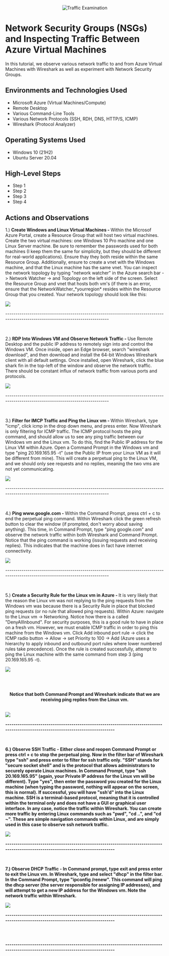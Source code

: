 <p align="center">
<img src="https://i.imgur.com/Ua7udoS.png" alt="Traffic Examination"/>
</p>

<h1>Network Security Groups (NSGs) and Inspecting Traffic Between Azure Virtual Machines</h1>
In this tutorial, we observe various network traffic to and from Azure Virtual Machines with Wireshark as well as experiment with Network Security Groups. <br />

<h2>Environments and Technologies Used</h2>

- Microsoft Azure (Virtual Machines/Compute)
- Remote Desktop
- Various Command-Line Tools
- Various Network Protocols (SSH, RDH, DNS, HTTP/S, ICMP)
- Wireshark (Protocol Analyzer)

<h2>Operating Systems Used </h2>

- Windows 10 (21H2)
- Ubuntu Server 20.04

<h2>High-Level Steps</h2>

- Step 1
- Step 2
- Step 3
- Step 4

<h2>Actions and Observations</h2>

<p> 1.) <strong>Create Windows and Linux Virtual Machines - </strong>Within the Microsof Azure Portal, create a Resource Group that will host two virtual machines. Create the two virtual machines: one Windows 10 Pro machine and one Linux Server machine. Be sure to remember the passwords used for both machines (I keep them the same for simplicity, but they should be different for real-world applications). Ensure thay they both reside within the same Resource Group. Additionally, ensure to create a vnet with the Windows machine, and that the Linux machine has the same vnet. You can inspect the network topology by typing "network watcher" in the Azure search bar -> Network Watcher -> and Topology on the left side of the screen. Select the Resource Group and vnet that hosts both vm's (if there is an error, ensure that the NetworkWatcher_*yourregion* resides within the Resource Group that you created. Your network topology should look like this:
</p>
<p>
<img src="https://i.imgur.com/PH1ezql.png" />
</p>
<p>---------------------------------------------------------------------------------------------------------------------------------</p>
<br />

<p> 2.) <strong>RDP Into Windows VM and Observe Network Traffic - </strong>Use Remote Desktop and the public IP address to remotely sign into and control the Windows VM. Once inside, open an Edge browser, search "wireshark download", and then download and install the 64-bit Windows Wireshark client with all default settings. Once installed, open Wireshark, click the blue shark fin in the top-left of the window and observe the network traffic. There should be constant influx of network traffic from various ports and protocols.
</p>
<p>
<img src="https://i.imgur.com/9QdWUGy.png" />
</p>
<p>---------------------------------------------------------------------------------------------------------------------------------</p>
<br />

<p> 3.) <strong>Filter for IMCP Traffic and Ping the Linux vm - </strong>Within Wireshark, type "icmp", click icmp in the drop down menu, and press enter. Now Wireshark is only filtering for ICMP traffic. The ICMP protocol hosts the ping command, and should allow us to see any ping traffic between our Windows vm and the Linux vm. To do this, find the Public IP address for the Linux VM within Azure. Open a Command Prompt in the Windows vm and type "ping 20.169.165.95 -t" (use the Public IP from your Linux VM as it will be different from mine). This will create a perpetual ping to the Linux VM, and we should only see requests and no replies, meaning the two vms are not yet communicating.
</p>
<p>
<img src="https://i.imgur.com/1c1K960.png" />
</p>
<p>---------------------------------------------------------------------------------------------------------------------------------</p>
<br />

<p> 4.) <strong>Ping www.google.com - </strong>Within the Command Prompt, press ctrl + c to end the perpetual ping command. Within Wireshark click the green refresh button to clear the window (if prompted, don't worry about saving anything). This time, in Command Prompt, type "ping google.com" and observe the network traffic within both Wireshark and Command Prompt. Notice that the ping command is working (issuing requests and receiving replies). This indicates that the machine does in fact have internet connectivity.
</p>
<p>
<img src="https://i.imgur.com/9ulKmq8.png" />
</p>
<p>---------------------------------------------------------------------------------------------------------------------------------</p>
<br />

<p> 5.) <strong>Create a Security Rule for the Linux vm in Azure - </strong>It is very likely that the reason the Linux vm was not replying to the ping requests from the Windows vm was because there is a Security Rule in place that blocked ping requests (or no rule that allowed ping requests). Within Azure: navigate to the Linux vm -> Networking. Notice how there is a called "DenyAllInbound". For security purposes, this is a good rule to have in place on a fresh vm. However, we must enable ICMP traffic in order to ping this machine from the Windows vm. Click Add inbound port rule -> click the ICMP radio button -> Allow -> set Priority to 100 -> Add (Azure uses a hierarchy to apply inbound and outbound port rules where lower numbered rules take precedence). Once the rule is created successfully, attempt to ping the Linux machine with the same command from step 3 (ping 20.169.165.95 -t). 
</p>
<p>
<img src="https://i.imgur.com/w8tbqMK.png" />
</p>
<br /><br />
<p align="center"> <strong>Notice that both Command Prompt and Wireshark indicate that we are receiving ping replies from the Linux vm.</strontg><br /><br />
</p>
<p>
<img src="https://i.imgur.com/PnAnWC8.png" />
</p>
<p>---------------------------------------------------------------------------------------------------------------------------------</p>
<br />

<p> 6.) <strong>Observe SSH Traffic - </strong>Either close and reopen Command Prompt or press ctrl + c to stop the perpetual ping. Now in the filter bar of Wireshark type "ssh" and press enter to filter for ssh traffic only. "SSH" stands for "secure socket shell" and is the protocol that allows administrators to securely operate Linux machines. In Command Prompt, type "ssh 20.169.165.95" (again, your Private IP address for the Linux vm will be different). Type "yes", then enter the password you created for the Linux machine (when typing the password, nothing will appear on the screen, this is normal). If successful, you will have "ssh'd" into the Linux machine. SSH is a terminal-based protocol, meaning that it is controlled within the terminal only and does not have a GUI or graphical user interface. In any case, notice the traffic within Wireshark. You can create more traffic by entering Linux commands such as "pwd", "cd ..", and "cd ~". These are simple navigation commands within Linux, and are simply used in this case to observe ssh network traffic.
</p>
<p>
<img src="https://i.imgur.com/CSuGwYN.png" />
</p>
<p>---------------------------------------------------------------------------------------------------------------------------------</p>
<br />

<p> 7.) <strong>Observe DHCP Traffic - </strong>In Command prompt, type exit and press enter to exit the Linux vm. In Wireshark, type and select "dhcp" in the filter bar. In the Command Prompt, type "ipconfig /renew". This command will ping the dhcp server (the server responsible for assigning IP addresses), and will attempt to get a new IP address for the Windows vm. Note the network traffic within Wireshark.
</p>
<p>
<img src="https://i.imgur.com/lgwih7M.png" />
</p>
<p>---------------------------------------------------------------------------------------------------------------------------------</p>
<br />

<p> <strong></strong>
</p>
<p>
<img src="" />
</p>
<p>---------------------------------------------------------------------------------------------------------------------------------</p>
<br />
